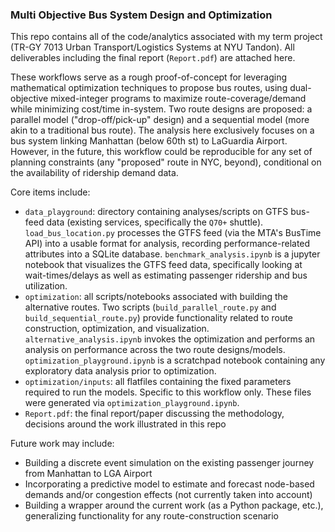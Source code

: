 ### Multi Objective Bus System Design and Optimization 

This repo contains all of the code/analytics associated with my term project (TR-GY 7013 Urban Transport/Logistics Systems at NYU Tandon). All deliverables including the final report (`Report.pdf`) are attached here. 

These workflows serve as a rough proof-of-concept for leveraging mathematical optimization techniques to propose bus routes, using dual-objective mixed-integer programs to maximize route-coverage/demand while minimizing cost/time in-system. Two route designs are proposed: a parallel model ("drop-off/pick-up" design) and a sequential model (more akin to a traditional bus route). The analysis here exclusively focuses on a bus system linking Manhattan (below 60th st) to LaGuardia Airport. However, in the future, this workflow could be reproducible for any set of planning constraints (any "proposed" route in NYC, beyond), conditional on the availability of ridership demand data. 

Core items include: 
* `data_playground`: directory containing analyses/scripts on GTFS bus-feed data (existing services, specifically the `Q70+` shuttle). `load_bus_location.py` processes the GTFS feed (via the MTA's BusTime API) into a usable format for analysis, recording performance-related attributes into a SQLite database. `benchmark_analysis.ipynb` is a jupyter notebook that visualizes the GTFS feed data, specifically looking at wait-times/delays as well as estimating passenger ridership and bus utilization. 
* `optimization`: all scripts/notebooks associated with building the alternative routes. Two scripts (`build_parallel_route.py` and `build_sequential_route.py`) provide functionality related to route construction, optimization, and visualization. `alternative_analysis.ipynb` invokes the optimization and performs an analysis on performance across the two route designs/models. `optimization_playground.ipynb` is a scratchpad notebook containing any exploratory data analysis prior to optimization. 
* `optimization/inputs`: all flatfiles containing the fixed parameters required to run the models. Specific to this workflow only. These files were generated via `optimization_playground.ipynb`. 
* `Report.pdf`: the final report/paper discussing the methodology, decisions around the work illustrated in this repo

Future work may include: 
* Building a discrete event simulation on the existing passenger journey from Manhattan to LGA Airport
* Incorporating a predictive model to estimate and forecast node-based demands and/or congestion effects (not currently taken into account)
* Building a wrapper around the current work (as a Python package, etc.), generalizing functionality for any route-construction scenario

